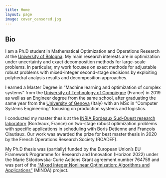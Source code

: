 ```yaml
---
title: Home
layout: page
image: cover_censored.jpg
---
```


## Bio

I am a Ph.D student in Mathematical Optimization and Operations Research at the [University of Bologna](https://www.unibo.it/it). My main research interests are in optimization under uncertainty and exact decomposition methods for large-scale problems. In particular, my work focuses on exact methods for adjustable robust problems with mixed-integer second-stage decisions by exploiting polyhedral analysis results and decomposition approaches.

I earned a Master Degree in “Machine learning and optimization of complex systems” from the [University of Technology of Compiègne](https://utc.fr/en.html) (France) in 2019 as well as an Engineer degree from the same school, after graduating the same year from the [University of Genova](https://unige.it/) (Italy) with an MSc in “Computer Systems Engineering” focusing on production systems and logistics.

I conducted my master thesis at the [INRIA Bordeaux Sud-Ouest research laboratory](https://www.inria.fr/centre/bordeaux) (Bordeaux, France) on two-stage robust optimization problems with specific applications in scheduling with Boris Detienne and François Clautiaux. Our work was awarded the prize for best master thesis in 2020 by the French Operations Research Society (ROADEF).

My Ph.D thesis was (partially) funded by the European Union’s EU Framework Programme for Research and Innovation (Horizon 2022) under the Marie Sklodowska-Curie Actions Grant agreement number 764759 and was part of the [“Mixed Integer Nonlinear Optimization: Algorithms and Applications”](https://minoa-itn.fau.de/) (MINOA) project.
